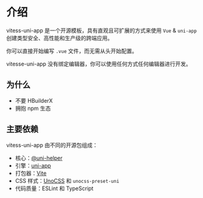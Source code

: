 # 介绍

vitess-uni-app 是一个开源模板，具有直观且可扩展的方式来使用 `Vue` & `uni-app` 创建类型安全、高性能和生产级的跨端应用。

你可以直接开始编写 `.vue` 文件，而无需从头开始配置。

vitesse-uni-app 没有绑定编辑器，你可以使用任何方式任何编辑器进行开发。

## 为什么

- 不要 HBuilderX
- 拥抱 npm 生态

## 主要依赖

vitess-uni-app 由不同的开源包组成：

- 核心：[@uni-helper](https://uni-helper.js.org/)
- 引擎：[uni-app](https://github.com/dcloudio/uni-app)
- 打包器：[Vite](http://vite.dev/)
- CSS 样式：[UnoCSS](https://unocss.dev/) 和 `unocss-preset-uni`
- 代码质量：ESLint 和 TypeScript
